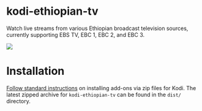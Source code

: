 # kodi-ethiopian-tv
Watch live streams from various Ethiopian broadcast television sources, currently supporting EBS TV, EBC 1, EBC 2, and EBC 3. 

![](https://i.imgur.com/mDlt7be.png)


# Installation
[Follow standard instructions](http://kodi.wiki/view/HOW-TO:Install_add-ons_from_zip_files) on installing add-ons via zip files for Kodi. The latest zipped archive for `kodi-ethiopian-tv` can be found in the `dist/` directory.



